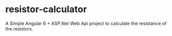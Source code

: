# resistor-calculator
A Simple Angular 6 + ASP.Net Web Api project to calculate the resistance of the resistors.
